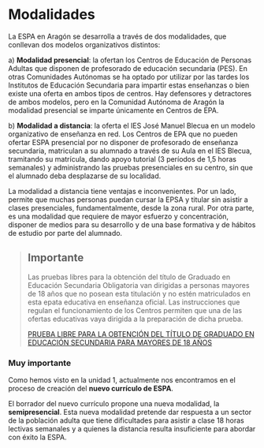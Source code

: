 # Modalidades

La ESPA en Aragón se desarrolla a través de dos modalidades, que conllevan dos modelos organizativos distintos:

a\) **Modalidad presencial**: la ofertan los Centros de Educación de Personas Adultas que disponen de profesorado de educación secundaria (PES). En otras Comunidades Autónomas se ha optado por utilizar por las tardes los Institutos de Educación Secundaria para impartir estas enseñanzas o bien existe una oferta en ambos tipos de centros. Hay defensores y detractores de ambos modelos, pero en la Comunidad Autónoma de Aragón la modalidad presencial se imparte únicamente en Centros de EPA.

b\) **Modalidad a distancia**: la oferta el IES José Manuel Blecua en un modelo organizativo de enseñanza en red. Los Centros de EPA que no pueden ofertar ESPA presencial por no disponer de profesorado de enseñanza secundaria, matriculan a su alumnado a través de su Aula en el IES Blecua, tramitando su matrícula, dando apoyo tutorial \(3 períodos de 1,5 horas semanales\) y administrando las pruebas presenciales en su centro, sin que el alumnado deba desplazarse de su localidad.

La modalidad a distancia tiene ventajas e inconvenientes. Por un lado, permite que muchas personas puedan cursar la EPSA y titular sin asistir a clases presenciales, fundamentalmente, desde la zona rural. Por otra parte, es una modalidad que requiere de mayor esfuerzo y concentración, disponer de medios para su desarrollo y de una base formativa y de hábitos de estudio por parte del alumnado.

> 
>
> ## Importante
>
> Las pruebas libres para la obtención del título de Graduado en Educación Secundaria Obligatoria van dirigidas a personas mayores de 18 años que no posean esta titulación y no estén matriculados en esta epata educativa en enseñanza oficial. Las instrucciones que regulan el funcionamiento de los Centros permiten que una de las ofertas educativas vaya dirigida a la preparación de dicha prueba.
>
> [PRUEBA LIBRE PARA LA OBTENCIÓN DEL TÍTULO DE GRADUADO EN EDUCACIÓN SECUNDARIA PARA MAYORES DE 18 AÑOS](http://www.educaragon.org/guiaeducativa/guia_educativa_permanente.asp?sepRuta=Sistema+Educativo%2F%3Ca+href%3D%27%2Feducacion%5Fno%5Funi%2Easp%27%3EEnse%F1anza+no+Universitaria%3C%2Fa%3E%2F&amp;guiaeducativa=&amp;strSeccion=PPI04&amp;titpadre=Educaci%F3n+permanente&amp;arrpadres=$Pruebas+libres+y+de+acceso+para+personas+adultas&amp;arrides=$1228&amp;arridesvin=$&amp;lngArbol=1229&amp;lngArbolvinculado)

### Muy importante

Como hemos visto en la unidad 1, actualmente nos encontramos en el proceso de creación del **nuevo currículo de ESPA**.

El borrador del nuevo currículo propone una nueva modalidad, la **semipresencial**. Esta nueva modalidad pretende dar respuesta a un sector de la población adulta que tiene dificultades para asistir a clase 18 horas lectivas semanales y a quienes la distancia resulta insuficiente para abordar con éxito la ESPA.
